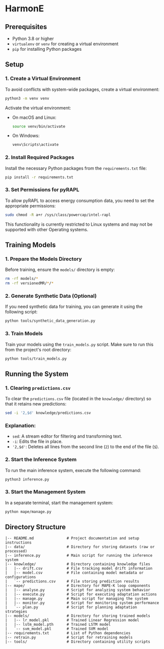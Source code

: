 # HarmonE

## Prerequisites

- Python 3.8 or higher
- `virtualenv` or `venv` for creating a virtual environment
- `pip` for installing Python packages

## Setup

### 1. Create a Virtual Environment

To avoid conflicts with system-wide packages, create a virtual environment:

```bash
python3 -m venv venv
```

Activate the virtual environment:

- On macOS and Linux:

  ```bash
  source venv/bin/activate
  ```

- On Windows:

  ```bash
  venv\Scripts\activate
  ```

### 2. Install Required Packages

Install the necessary Python packages from the `requirements.txt` file:

```bash
pip install -r requirements.txt
```

### 3. Set Permissions for pyRAPL

To allow pyRAPL to access energy consumption data, you need to set the appropriate permissions:

```bash
sudo chmod -R a+r /sys/class/powercap/intel-rapl
```

This functionality is currently restricted to Linux systems and may not be supported with other Operating systems.

## Training Models

### 1. Prepare the Models Directory

Before training, ensure the `models/` directory is empty:

```bash
rm -rf models/*
rm -rf versionedMR/*/*
```

### 2. Generate Synthetic Data (Optional)

If you need synthetic data for training, you can generate it using the following script:

```bash
python tools/synthetic_data_generation.py
```

### 3. Train Models

Train your models using the `train_models.py` script. Make sure to run this from the project's root directory:

```bash
python tools/train_models.py
```

## Running the System

### 1. Clearing `predictions.csv`

To clear the `predictions.csv` file (located in the `knowledge/` directory) so that it retains new predictions:

```bash
sed -i '2,$d' knowledge/predictions.csv
```

### Explanation:
- `sed`: A stream editor for filtering and transforming text.
- `-i`: Edits the file in place.
- `'2,$d'`: Deletes all lines from the second line (`2`) to the end of the file (`$`).

### 2. Start the Inference System

To run the main inference system, execute the following command:

```bash
python3 inference.py
```

### 3. Start the Management System

In a separate terminal, start the management system:

```bash
python mape/manage.py
```

## Directory Structure
```
|-- README.md               # Project documentation and setup instructions
|-- data/                   # Directory for storing datasets (raw or processed)
|-- inference.py            # Main script for running the inference system
|-- knowledge/              # Directory containing knowledge files
|   |-- drift.csv           # File tracking model drift information
|   |-- model.csv           # File containing model metadata or configurations
|   `-- predictions.csv     # File storing prediction results
|-- mape/                   # Directory for MAPE-K loop components
|   |-- analyse.py          # Script for analyzing system behavior
|   |-- execute.py          # Script for executing adaptation actions
|   |-- manage.py           # Main script for managing the system
|   |-- monitor.py          # Script for monitoring system performance
|   `-- plan.py             # Script for planning adaptation strategies
|-- models/                 # Directory for storing trained models
|   |-- lr_model.pkl        # Trained Linear Regression model
|   |-- lstm_model.pth      # Trained LSTM model
|   `-- svm_model.pkl       # Trained SVM model
|-- requirements.txt        # List of Python dependencies
|-- retrain.py              # Script for retraining models
|-- tools/                  # Directory containing utility scripts
```